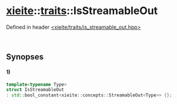 # [xieite](../../xieite.md)\:\:[traits](../../traits.md)\:\:IsStreamableOut
Defined in header [<xieite/traits/is_streamable_out.hpp>](../../../include/xieite/traits/is_streamable_out.hpp)

&nbsp;

## Synopses
#### 1)
```cpp
template<typename Type>
struct IsStreamableOut
: std::bool_constant<xieite::concepts::StreamableOut<Type>> {};
```
